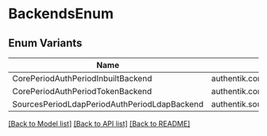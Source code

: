 # BackendsEnum

## Enum Variants

| Name | Value |
|---- | -----|
| CorePeriodAuthPeriodInbuiltBackend | authentik.core.auth.InbuiltBackend |
| CorePeriodAuthPeriodTokenBackend | authentik.core.auth.TokenBackend |
| SourcesPeriodLdapPeriodAuthPeriodLdapBackend | authentik.sources.ldap.auth.LDAPBackend |


[[Back to Model list]](../README.md#documentation-for-models) [[Back to API list]](../README.md#documentation-for-api-endpoints) [[Back to README]](../README.md)


